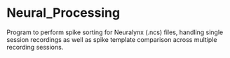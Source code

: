 # Neural_Processing
Program to perform spike sorting for Neuralynx (.ncs) files, handling single session recordings as well as spike template comparison across multiple recording sessions.
